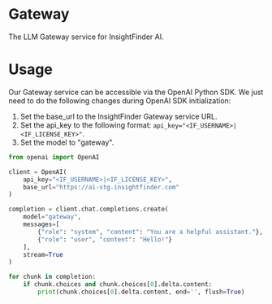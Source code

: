 # Gateway
The LLM Gateway service for InsightFinder AI.

# Usage
Our Gateway service can be accessible via the OpenAI Python SDK.
We just need to do the following changes during OpenAI SDK initialization:
1. Set the base_url to the InsightFinder Gateway service URL.
2. Set the api_key to the following format: `api_key="<IF_USERNAME>|<IF_LICENSE_KEY>"`.
3. Set the model to "gateway".

```python
from openai import OpenAI

client = OpenAI(
    api_key="<IF_USERNAME>|<IF_LICENSE_KEY>",
    base_url="https://ai-stg.insightfinder.com"
)

completion = client.chat.completions.create(
    model="gateway",
    messages=[
        {"role": "system", "content": "You are a helpful assistant."},
        {"role": "user", "content": "Hello!"}
    ],
    stream=True
)

for chunk in completion:
    if chunk.choices and chunk.choices[0].delta.content:
        print(chunk.choices[0].delta.content, end='', flush=True)
```
